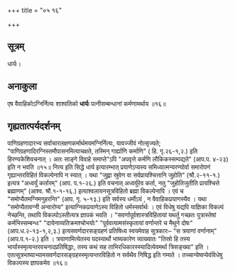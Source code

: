 +++
title = "०५ १६"

+++
## सूत्रम्
धार्यः।
## अनाकुला
एष वैवाहिकोऽग्निर्नित्यः शाश्वतिको **धार्यः** पत्नीसम्बन्धानां कर्मणामर्थाय ॥१६॥

## गृह्यतात्पर्यदर्शनम्
पाणिग्रहणादारभ्य सर्वाचारलक्षणकर्मार्थमयमग्निर्नित्यः, यावज्जीवं नोत्सृज्यते; "पाणिग्रहणादिरग्निस्तमौपासनमित्याचक्षते, तस्मिन् गार्ह्याणि कर्माणि" ( हि. गृ.२६-१,२.) इति हिरण्यकेशिवचनात् ।
अतः साङ्गे विवाहे समाप्ते"ऽपि "अपवृत्ते कर्मणि लौकिकस्सम्पद्यते" (आप.प. ४-२३) इति न भवति ॥१५॥
नित्य इति सिद्धे धार्य इत्यारम्भात् प्रयाणेऽप्यस्य समिध्यात्मन्यरण्योर्वा समारोपणं गृह्यान्तरविहितं विकल्पेनापि न स्यात् ।
यथा "जुह्वा स्रुवेण वा सर्वप्रायश्चित्तानि जुहोति" (श्रौ.२-११-१.) इत्यत्र "अध्वर्युं कर्तारम्" (आप. प.१-२६.) इति वचनात् अध्वर्युरेव कर्ता, नतु "जुहोतिजुतीति प्रायश्चित्ते ब्रह्माणम्" (आश्व. श्रौ.१-१-१६.) इत्याश्वलायनसूत्रविहितो ब्रह्मा विकल्पेनापि ।
एवं च "समोप्यैतमग्निमनुहरन्ति" (आप. गृ. ५-१३.) इति सर्वस्य धर्मोऽयं , न वैवाहिकप्रयाणस्यैव ।
यथा "समोप्यैतावग्नी अन्वारोप्य" इत्याग्निकप्रयाणेऽस्य विहितो धर्मस्सर्वार्थः ।
एवं विधेषु यद्यपि याज्ञिका विकल्पं नेच्छन्ति, तथापि विकल्पोऽस्तीत्यत्र ज्ञापकं भवति ।
"सवर्णापूर्वशास्त्रविहितायां यथर्तु गच्छतः पुत्रास्तेषां कर्मभिस्सम्बन्धः" "दायेनाव्यतिक्रमश्चोभयोः"  "पूर्ववत्यामसंस्कृतायां वर्णान्तरे च मैथुने दोषः" (आप.ध.२-१३-१,२,३.)
इत्यसवर्णदारसङ्ग्रहणं प्रतिषिध्य स्वयमेवाह सूत्रकारः– "स त्रयाणां वर्णानाम्"(आप.प.१-२.) इति ।
त्रयाणामित्येतस्य पदस्यार्थो भाष्यकारेण व्याख्यातः "तिस्रो हि तस्य भार्यास्स्मृत्यन्तरवचनादप्रतिषिद्धाः, तस्य कथं सह ताभिरधिकारस्स्यादित्येवमर्था त्रिसङ्ख्या" इति ।
एतत्सूत्रभाष्याभ्यामसवर्णदारसङ्ग्रहस्स्मृत्यन्तरविहितो न सर्वथैव निषिद्ध इति गम्यते ।
तच्चान्येष्वप्येवंविधेषु विकल्पस्य ज्ञापकमेव ॥१६॥

